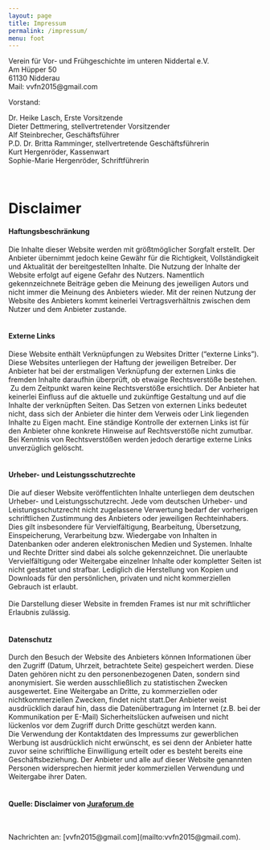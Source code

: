 ```yaml
---
layout: page
title: Impressum
permalink: /impressum/
menu: foot
---
```


<p>Verein für Vor- und Frühgeschichte im unteren Niddertal e.V.<br />Am Hüpper 50<br />61130 Nidderau<br />Mail: vvfn2015@gmail.com</p>
<p>Vorstand:</p>
<p>Dr. Heike Lasch, Erste Vorsitzende<br />Dieter Dettmering, stellvertretender Vorsitzender<br />Alf Steinbrecher, Geschäftsführer<br />P.D. Dr. Britta Ramminger, stellvertretende Geschäftsführerin<br />Kurt Hergenröder, Kassenwart<br />Sophie-Marie Hergenröder, Schriftführerin</p><br />
<h1>Disclaimer</h1>
<h4>Haftungsbeschränkung</h4>
<div>Die Inhalte dieser Website werden mit größtmöglicher Sorgfalt erstellt. Der Anbieter übernimmt jedoch keine Gewähr für die Richtigkeit, Vollständigkeit und Aktualität der bereitgestellten Inhalte. Die Nutzung der Inhalte der Website erfolgt auf eigene Gefahr des Nutzers. Namentlich gekennzeichnete Beiträge geben die Meinung des jeweiligen Autors und nicht immer die Meinung des Anbieters wieder. Mit der reinen Nutzung der Website des Anbieters kommt keinerlei Vertragsverhältnis zwischen dem Nutzer und dem Anbieter zustande.</div><br />
<h4>Externe Links</h4>
<div>Diese Website enthält Verknüpfungen zu Websites Dritter (“externe Links”). Diese Websites unterliegen der Haftung der jeweiligen Betreiber. Der Anbieter hat bei der erstmaligen Verknüpfung der externen Links die fremden Inhalte daraufhin überprüft, ob etwaige Rechtsverstöße bestehen.  Zu dem Zeitpunkt waren keine Rechtsverstöße ersichtlich. Der Anbieter hat keinerlei Einfluss auf die aktuelle und zukünftige Gestaltung und auf die Inhalte der verknüpften Seiten. Das Setzen von externen Links bedeutet nicht, dass sich der Anbieter die hinter dem Verweis oder Link liegenden Inhalte zu Eigen macht. Eine ständige Kontrolle der externen Links ist für den Anbieter ohne konkrete Hinweise auf Rechtsverstöße nicht zumutbar. Bei Kenntnis von Rechtsverstößen werden jedoch derartige externe Links unverzüglich gelöscht.</div><br />
<h4>Urheber- und Leistungsschutzrechte</h4>
<div>Die auf dieser Website veröffentlichten Inhalte unterliegen dem deutschen Urheber- und Leistungsschutzrecht. Jede vom deutschen Urheber- und Leistungsschutzrecht nicht zugelassene Verwertung bedarf der vorherigen schriftlichen Zustimmung des Anbieters oder jeweiligen Rechteinhabers. Dies gilt insbesondere für Vervielfältigung, Bearbeitung, Übersetzung, Einspeicherung, Verarbeitung bzw. Wiedergabe von Inhalten in Datenbanken oder anderen elektronischen Medien und Systemen. Inhalte und Rechte Dritter sind dabei als solche gekennzeichnet. Die unerlaubte Vervielfältigung oder Weitergabe einzelner Inhalte oder kompletter Seiten ist nicht gestattet und strafbar. Lediglich die Herstellung von Kopien und Downloads für den persönlichen, privaten und nicht kommerziellen Gebrauch ist erlaubt.</div><br />
<div>Die Darstellung dieser Website in fremden Frames ist nur mit schriftlicher Erlaubnis zulässig.</div><br />
<h4>Datenschutz</h4>
<div>Durch den Besuch der Website des Anbieters können Informationen über den Zugriff (Datum, Uhrzeit, betrachtete Seite) gespeichert werden. Diese Daten gehören nicht zu den personenbezogenen Daten, sondern sind anonymisiert. Sie werden ausschließlich zu statistischen Zwecken ausgewertet. Eine Weitergabe an Dritte, zu kommerziellen oder nichtkommerziellen Zwecken, findet nicht statt.Der Anbieter weist ausdrücklich darauf hin, dass die Datenübertragung im Internet (z.B. bei der Kommunikation per E-Mail) Sicherheitslücken aufweisen und nicht lückenlos vor dem Zugriff durch Dritte geschützt werden kann.</div>
<div>Die Verwendung der Kontaktdaten des Impressums zur gewerblichen Werbung ist ausdrücklich nicht erwünscht, es sei denn der Anbieter hatte zuvor seine schriftliche Einwilligung erteilt oder es besteht bereits eine Geschäftsbeziehung. Der Anbieter und alle auf dieser Website genannten Personen widersprechen hiermit jeder kommerziellen Verwendung und Weitergabe ihrer Daten.</div><br />
<h4>Quelle: Disclaimer von <a href="http://www.juraforum.de" target="_blank" rel="nofollow">Juraforum.de</a></h4>
<p> </p>
Nachrichten an: [vvfn2015@gmail.com](mailto:vvfn2015@gmail.com).
